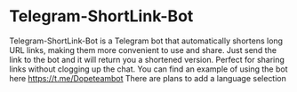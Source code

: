 # Telegram-ShortLink-Bot
Telegram-ShortLink-Bot is a Telegram bot that automatically shortens long URL links, making them more convenient to use and share. Just send the link to the bot and it will return you a shortened version. Perfect for sharing links without clogging up the chat.
You can find an example of using the bot here https://t.me/Dopeteambot
There are plans to add a language selection

